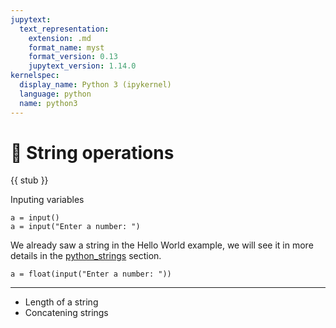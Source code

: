 ```yaml
---
jupytext:
  text_representation:
    extension: .md
    format_name: myst
    format_version: 0.13
    jupytext_version: 1.14.0
kernelspec:
  display_name: Python 3 (ipykernel)
  language: python
  name: python3
---
```


# 🚧 String operations

{{ stub }}

Inputing variables

```
a = input()
a = input("Enter a number: ")
```

We already saw a string in the Hello World example, we will see it in more details in the [python_strings](python_strings.md) section.

```
a = float(input("Enter a number: "))
```

--------

- Length of a string
- Concatening strings

